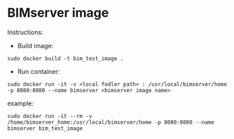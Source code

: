 # BIMserver image

Instructions:
- Build image:
```
sudo docker build -t bim_test_image .
```

- Run container:
```
sudo docker run -it -v <local fodler path> : /usr/local/bimserver/home -p 8080:8080 --name bimserver <bimserver image name>

```
example:
```
sudo docker run -it --rm -v /home/bimserver_home:/usr/local/bimserver/home -p 8080:8080 --name bimserver bim_test_image
```


